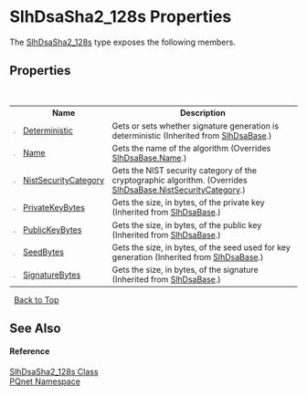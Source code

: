 # SlhDsaSha2_128s Properties
 

The <a href="9041afa8-4859-372f-22bb-e9e41abac613">SlhDsaSha2_128s</a> type exposes the following members.


## Properties
&nbsp;<table><tr><th></th><th>Name</th><th>Description</th></tr><tr><td>![Public property](media/pubproperty.gif "Public property")</td><td><a href="f865fc26-0bab-b2db-cab4-2266b5be6acd">Deterministic</a></td><td>
Gets or sets whether signature generation is deterministic
 (Inherited from <a href="d86dc076-6326-0697-9d41-f18e749ac510">SlhDsaBase</a>.)</td></tr><tr><td>![Public property](media/pubproperty.gif "Public property")</td><td><a href="b0a08269-459c-c4c4-46ac-d09a6657ce23">Name</a></td><td>
Gets the name of the algorithm
 (Overrides <a href="081c55a6-16cf-3ce7-22c3-aeac56ad39a2">SlhDsaBase.Name</a>.)</td></tr><tr><td>![Public property](media/pubproperty.gif "Public property")</td><td><a href="2210fef2-4b42-9c61-5458-8b1b400e8257">NistSecurityCategory</a></td><td>
Gets the NIST security category of the cryptographic algorithm.
 (Overrides <a href="d91593fe-879c-503c-c94d-0ca3be588f81">SlhDsaBase.NistSecurityCategory</a>.)</td></tr><tr><td>![Public property](media/pubproperty.gif "Public property")</td><td><a href="8fbff1c2-9682-4d3d-2cbb-7d71b2ad6631">PrivateKeyBytes</a></td><td>
Gets the size, in bytes, of the private key
 (Inherited from <a href="d86dc076-6326-0697-9d41-f18e749ac510">SlhDsaBase</a>.)</td></tr><tr><td>![Public property](media/pubproperty.gif "Public property")</td><td><a href="e81601b4-ca49-7135-77d5-164e8b6f6f15">PublicKeyBytes</a></td><td>
Gets the size, in bytes, of the public key
 (Inherited from <a href="d86dc076-6326-0697-9d41-f18e749ac510">SlhDsaBase</a>.)</td></tr><tr><td>![Public property](media/pubproperty.gif "Public property")</td><td><a href="bc2935a2-953c-3eae-2fab-a8205cb709a3">SeedBytes</a></td><td>
Gets the size, in bytes, of the seed used for key generation
 (Inherited from <a href="d86dc076-6326-0697-9d41-f18e749ac510">SlhDsaBase</a>.)</td></tr><tr><td>![Public property](media/pubproperty.gif "Public property")</td><td><a href="0204d1a9-3363-df39-6059-8de7f71f5b70">SignatureBytes</a></td><td>
Gets the size, in bytes, of the signature
 (Inherited from <a href="d86dc076-6326-0697-9d41-f18e749ac510">SlhDsaBase</a>.)</td></tr></table>&nbsp;
<a href="#slhdsasha2_128s-properties">Back to Top</a>

## See Also


#### Reference
<a href="9041afa8-4859-372f-22bb-e9e41abac613">SlhDsaSha2_128s Class</a><br /><a href="fc4f881f-e121-9cf0-ed49-65bf6b5a005d">PQnet Namespace</a><br />
